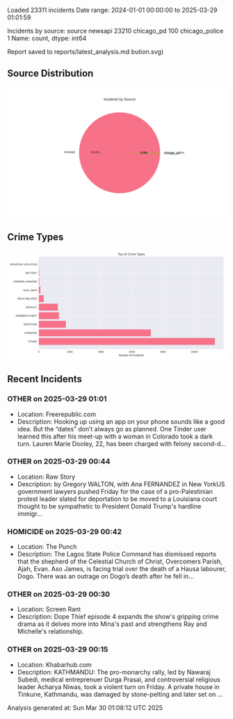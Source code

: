 
Loaded 23311 incidents
Date range: 2024-01-01 00:00:00 to 2025-03-29 01:01:59

Incidents by source:
source
newsapi           23210
chicago_pd          100
chicago_police        1
Name: count, dtype: int64

Report saved to reports/latest_analysis.md
bution.svg)

## Source Distribution
![Source Distribution](images/source_distribution.svg)

## Crime Types
![Crime Types](images/crime_types.svg)

## Recent Incidents

### OTHER on 2025-03-29 01:01
- Location: Freerepublic.com
- Description: Hooking up using an app on your phone sounds like a good idea. But the “dates” don’t always go as planned. One Tinder user learned this after his meet-up with a woman in Colorado took a dark turn. Lauren Marie Dooley, 22, has been charged with felony second-d…


### OTHER on 2025-03-29 00:44
- Location: Raw Story
- Description: by Gregory WALTON, with Ana FERNANDEZ in New YorkUS government lawyers pushed Friday for the case of a pro-Palestinian protest leader slated for deportation to be moved to a Louisiana court thought to be sympathetic to President Donald Trump's hardline immigr…


### HOMICIDE on 2025-03-29 00:42
- Location: The Punch
- Description: The Lagos State Police Command has dismissed reports that the shepherd of the Celestial Church of Christ, Overcomers Parish, Ajah, Evan. Aso James, is facing trial over the death of a Hausa labourer, Dogo. There was an outrage on Dogo’s death after he fell in…


### OTHER on 2025-03-29 00:30
- Location: Screen Rant
- Description: Dope Thief episode 4 expands the show's gripping crime drama as it delves more into Mina's past and strengthens Ray and Michelle's relationship.


### OTHER on 2025-03-29 00:15
- Location: Khabarhub.com
- Description: KATHMANDU: The pro-monarchy rally, led by Nawaraj Subedi, medical entreprenuer Durga Prasai, and controversial religious leader Acharya Niwas, took a violent turn on Friday. A private house in Tinkune, Kathmandu, was damaged by stone-pelting and later set on …

Analysis generated at: Sun Mar 30 01:08:12 UTC 2025
